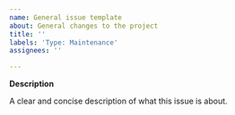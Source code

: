 ```yaml
---
name: General issue template
about: General changes to the project
title: ''
labels: 'Type: Maintenance'
assignees: ''

---
```


**Description**

A clear and concise description of what this issue is about.
